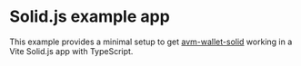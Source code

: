 # Solid.js example app

This example provides a minimal setup to get [avm-wallet-solid](https://github.com/scholtz/avm-wallet/tree/v3/packages/avm-wallet-solid) working in a Vite Solid.js app with TypeScript.
